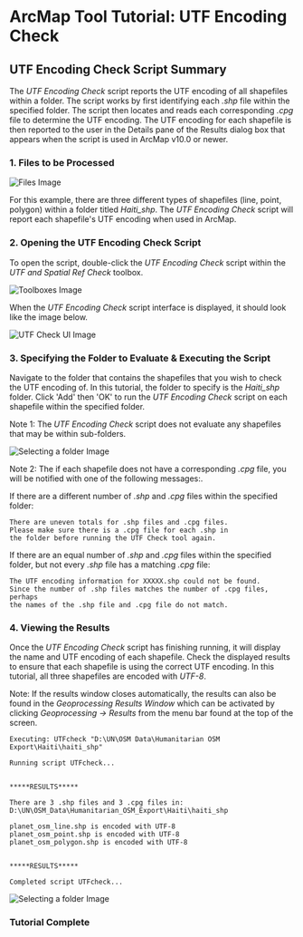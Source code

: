 # ArcMap Tool Tutorial:  UTF Encoding Check

## UTF Encoding Check Script Summary
The *UTF Encoding Check* script reports the UTF encoding of all shapefiles within a folder. The script works by first identifying each *.shp* file within the specified folder. The script then locates and reads each corresponding *.cpg* file to determine the UTF encoding. The UTF encoding for each shapefile is then reported to the user in the Details pane of the Results dialog box that appears when the script is used in ArcMap v10.0 or newer.

### 1. Files to be Processed
![Files Image](K:\UN\UN_COD_Tools\COD-ArcTools\Screenshots\SpatialRef_Check\files.PNG "Files to be Processed")

For this example, there are three different types of shapefiles (line, point, polygon) within a folder titled *Haiti_shp*. The *UTF Encoding Check* script will report each shapefile's UTF encoding when used in ArcMap.

### 2. Opening the UTF Encoding Check Script
To open the script, double-click the *UTF Encoding Check* script within the *UTF and Spatial Ref Check* toolbox.

![Toolboxes Image](K:\UN\UN_COD_Tools\COD-ArcTools\Screenshots\UTF_Check\toolAdded.PNG "Toolboxes")

When the *UTF Encoding Check* script interface is displayed, it should look like the image below.

![UTF Check UI Image](K:\UN\UN_COD_Tools\COD-ArcTools\Screenshots\UTF_Check\UTFCheckUI.PNG "UTF Check UI")

### 3. Specifying the Folder to Evaluate & Executing the Script
Navigate to the folder that contains the shapefiles that you wish to check the UTF encoding of. In this tutorial, the folder to specify is the *Haiti_shp* folder. Click 'Add' then 'OK' to run the *UTF Encoding Check* script on each shapefile within the specified folder.

Note 1: The *UTF Encoding Check* script does not evaluate any shapefiles that may be within sub-folders.

![Selecting a folder Image](K:\UN\UN_COD_Tools\COD-ArcTools\Screenshots\UTF_Check\UTFChooseFolder.PNG "Selecting a folder")


Note 2: The if each shapefile does not have a corresponding *.cpg* file, you will be notified with one of the following messages:.

If there are a different number of *.shp* and *.cpg* files within the specified folder:

	There are uneven totals for .shp files and .cpg files.
	Please make sure there is a .cpg file for each .shp in
	the folder before running the UTF Check tool again.

If there are an equal number of *.shp* and *.cpg* files within the specified folder, but not every *.shp* file has a matching *.cpg* file:

	The UTF encoding information for XXXXX.shp could not be found.
	Since the number of .shp files matches the number of .cpg files, perhaps
	the names of the .shp file and .cpg file do not match.

### 4. Viewing the Results
Once the *UTF Encoding Check* script has finishing running, it will display the name and UTF encoding of each shapefile. Check the displayed results to ensure that each shapefile is using the correct UTF encoding. In this tutorial, all three shapefiles are encoded with *UTF-8*.

Note: If the results window closes automatically, the results can also be found in the *Geoprocessing Results Window* which can be activated by clicking *Geoprocessing -> Results* from the menu bar found at the top of the screen.

	Executing: UTFcheck "D:\UN\OSM Data\Humanitarian OSM Export\Haiti\haiti_shp"

	Running script UTFcheck...


	*****RESULTS*****

	There are 3 .shp files and 3 .cpg files in:
	D:\UN\OSM_Data\Humanitarian_OSM_Export\Haiti\haiti_shp

	planet_osm_line.shp is encoded with UTF-8
	planet_osm_point.shp is encoded with UTF-8
	planet_osm_polygon.shp is encoded with UTF-8


	*****RESULTS*****

	Completed script UTFcheck...

![Selecting a folder Image](K:\UN\UN_COD_Tools\COD-ArcTools\Screenshots\UTF_Check\UTFOutput.PNG "Selecting a folder")

### Tutorial Complete
